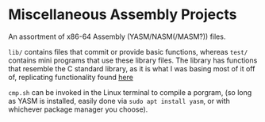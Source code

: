# Miscellaneous Assembly Projects

An assortment of x86-64 Assembly (YASM/NASM(/MASM?)) files.

`lib/` contains files that commit or provide basic functions, whereas `test/` contains mini programs that use these library files.
The library has functions that resemble the C standard library, as it is what I was basing most of it off of, replicating functionality found [here](https://www.gnu.org/software/libc/manual/)

`cmp.sh` can be invoked in the Linux terminal to compile a porgram, (so long as YASM is installed, easily done via `sudo apt install yasm`, or with whichever package manager you choose).
